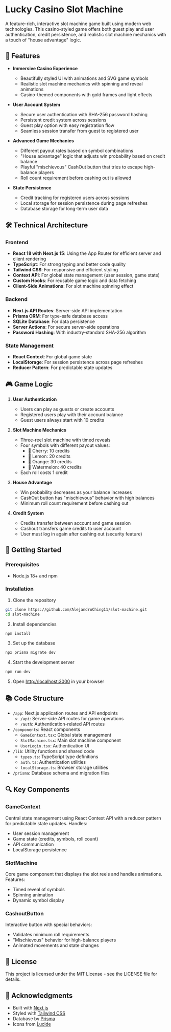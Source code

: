 # Lucky Casino Slot Machine

A feature-rich, interactive slot machine game built using modern web technologies. This casino-styled game offers both guest play and user authentication, credit persistence, and realistic slot machine mechanics with a touch of "house advantage" logic.

## 🎰 Features

- **Immersive Casino Experience**
  - Beautifully styled UI with animations and SVG game symbols
  - Realistic slot machine mechanics with spinning and reveal animations
  - Casino-themed components with gold frames and light effects

- **User Account System**
  - Secure user authentication with SHA-256 password hashing
  - Persistent credit system across sessions
  - Guest play option with easy registration flow
  - Seamless session transfer from guest to registered user

- **Advanced Game Mechanics**
  - Different payout rates based on symbol combinations
  - "House advantage" logic that adjusts win probability based on credit balance
  - Playful "mischievous" CashOut button that tries to escape high-balance players
  - Roll count requirement before cashing out is allowed

- **State Persistence**
  - Credit tracking for registered users across sessions
  - Local storage for session persistence during page refreshes
  - Database storage for long-term user data

## 🛠️ Technical Architecture

### Frontend
- **React 18 with Next.js 15**: Using the App Router for efficient server and client rendering
- **TypeScript**: For strong typing and better code quality
- **Tailwind CSS**: For responsive and efficient styling
- **Context API**: For global state management (user session, game state)
- **Custom Hooks**: For reusable game logic and data fetching
- **Client-Side Animations**: For slot machine spinning effect

### Backend
- **Next.js API Routes**: Server-side API implementation
- **Prisma ORM**: For type-safe database access
- **SQLite Database**: For data persistence
- **Server Actions**: For secure server-side operations
- **Password Hashing**: With industry-standard SHA-256 algorithm

### State Management
- **React Context**: For global game state
- **LocalStorage**: For session persistence across page refreshes
- **Reducer Pattern**: For predictable state updates

## 🎮 Game Logic

1. **User Authentication**
   - Users can play as guests or create accounts
   - Registered users play with their account balance
   - Guest users always start with 10 credits

2. **Slot Machine Mechanics**
   - Three-reel slot machine with timed reveals
   - Four symbols with different payout values:
     - 🍒 Cherry: 10 credits
     - 🍋 Lemon: 20 credits
     - 🍊 Orange: 30 credits
     - 🍉 Watermelon: 40 credits
   - Each roll costs 1 credit

3. **House Advantage**
   - Win probability decreases as your balance increases
   - CashOut button has "mischievous" behavior with high balances
   - Minimum roll count requirement before cashing out

4. **Credit System**
   - Credits transfer between account and game session
   - Cashout transfers game credits to user account
   - User must log in again after cashing out (security feature)

## 🚀 Getting Started

### Prerequisites
- Node.js 18+ and npm

### Installation

1. Clone the repository
```bash
git clone https://github.com/AlejandroChing11/slot-machine.git
cd slot-machine
```

2. Install dependencies
```bash
npm install
```

3. Set up the database
```bash
npx prisma migrate dev
```

4. Start the development server
```bash
npm run dev
```

5. Open [http://localhost:3000](http://localhost:3000) in your browser

## 📚 Code Structure

- `/app`: Next.js application routes and API endpoints
  - `/api`: Server-side API routes for game operations
  - `/auth`: Authentication-related API routes
- `/components`: React components
  - `GameContext.tsx`: Global state management
  - `SlotMachine.tsx`: Main slot machine component
  - `UserLogin.tsx`: Authentication UI
- `/lib`: Utility functions and shared code
  - `types.ts`: TypeScript type definitions
  - `auth.ts`: Authentication utilities
  - `localStorage.ts`: Browser storage utilities
- `/prisma`: Database schema and migration files

## 🔍 Key Components

### GameContext
Central state management using React Context API with a reducer pattern for predictable state updates. Handles:
- User session management
- Game state (credits, symbols, roll count)
- API communication
- LocalStorage persistence

### SlotMachine
Core game component that displays the slot reels and handles animations. Features:
- Timed reveal of symbols
- Spinning animation
- Dynamic symbol display

### CashoutButton
Interactive button with special behaviors:
- Validates minimum roll requirements
- "Mischievous" behavior for high-balance players
- Animated movements and state changes

## 📝 License

This project is licensed under the MIT License - see the LICENSE file for details.

## 🙏 Acknowledgments

- Built with [Next.js](https://nextjs.org/)
- Styled with [Tailwind CSS](https://tailwindcss.com/)
- Database by [Prisma](https://www.prisma.io/)
- Icons from [Lucide](https://lucide.dev/)
